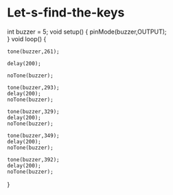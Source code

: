 # Let-s-find-the-keys
int buzzer = 5;
void setup() 
{
    pinMode(buzzer,OUTPUT);    
}
void loop() 
{
    
    tone(buzzer,261);    
   
    delay(200);
    
    noTone(buzzer); 
      
    tone(buzzer,293);             
    delay(200);    
    noTone(buzzer); 
   
    tone(buzzer,329);      
    delay(200);
    noTone(buzzer);     
    
    tone(buzzer,349);    
    delay(200);    
    noTone(buzzer); 
  
    tone(buzzer,392);            
    delay(200);
    noTone(buzzer); 
}
